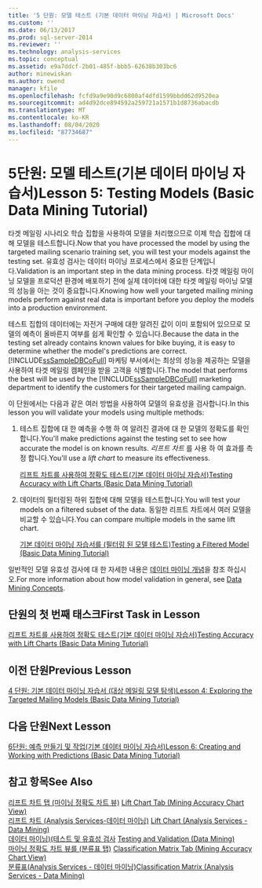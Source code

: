 ```yaml
---
title: '5 단원: 모델 테스트 (기본 데이터 마이닝 자습서) | Microsoft Docs'
ms.custom: ''
ms.date: 06/13/2017
ms.prod: sql-server-2014
ms.reviewer: ''
ms.technology: analysis-services
ms.topic: conceptual
ms.assetid: e9a7ddcf-2b01-485f-bbb5-62638b303bc6
author: minewiskan
ms.author: owend
manager: kfile
ms.openlocfilehash: fcfd9a9e90d9c6800af4dfd1599bbdd62d9520ea
ms.sourcegitcommit: ad4d92dce894592a259721a1571b1d8736abacdb
ms.translationtype: MT
ms.contentlocale: ko-KR
ms.lasthandoff: 08/04/2020
ms.locfileid: "87734687"
---
```

# <a name="lesson-5-testing-models-basic-data-mining-tutorial"></a><span data-ttu-id="71e78-102">5단원: 모델 테스트(기본 데이터 마이닝 자습서)</span><span class="sxs-lookup"><span data-stu-id="71e78-102">Lesson 5: Testing Models (Basic Data Mining Tutorial)</span></span>
  <span data-ttu-id="71e78-103">타겟 메일링 시나리오 학습 집합을 사용하여 모델을 처리했으므로 이제 학습 집합에 대해 모델을 테스트합니다.</span><span class="sxs-lookup"><span data-stu-id="71e78-103">Now that you have processed the model by using the targeted mailing scenario training set, you will test your models against the testing set.</span></span> <span data-ttu-id="71e78-104">유효성 검사는 데이터 마이닝 프로세스에서 중요한 단계입니다.</span><span class="sxs-lookup"><span data-stu-id="71e78-104">Validation is an important step in the data mining process.</span></span> <span data-ttu-id="71e78-105">타겟 메일링 마이닝 모델을 프로덕션 환경에 배포하기 전에 실제 데이터에 대한 타겟 메일링 마이닝 모델의 성능을 아는 것이 중요합니다.</span><span class="sxs-lookup"><span data-stu-id="71e78-105">Knowing how well your targeted mailing mining models perform against real data is important before you deploy the models into a production environment.</span></span>  
  
 <span data-ttu-id="71e78-106">테스트 집합의 데이터에는 자전거 구매에 대한 알려진 값이 이미 포함되어 있으므로 모델의 예측이 올바른지 여부를 쉽게 확인할 수 있습니다.</span><span class="sxs-lookup"><span data-stu-id="71e78-106">Because the data in the testing set already contains known values for bike buying, it is easy to determine whether the model's predictions are correct.</span></span> <span data-ttu-id="71e78-107">[!INCLUDE[ssSampleDBCoFull](../includes/sssampledbcofull-md.md)] 마케팅 부서에서는 최상의 성능을 제공하는 모델을 사용하여 타겟 메일링 캠페인을 받을 고객을 식별합니다.</span><span class="sxs-lookup"><span data-stu-id="71e78-107">The model that performs the best will be used by the [!INCLUDE[ssSampleDBCoFull](../includes/sssampledbcofull-md.md)] marketing department to identify the customers for their targeted mailing campaign.</span></span>  
  
 <span data-ttu-id="71e78-108">이 단원에서는 다음과 같은 여러 방법을 사용하여 모델의 유효성을 검사합니다.</span><span class="sxs-lookup"><span data-stu-id="71e78-108">In this lesson you will validate your models using multiple methods:</span></span>  
  
1.  <span data-ttu-id="71e78-109">테스트 집합에 대 한 예측을 수행 하 여 알려진 결과에 대 한 모델의 정확도를 확인 합니다.</span><span class="sxs-lookup"><span data-stu-id="71e78-109">You'll make predictions against the testing set to see how accurate the model is on known results.</span></span> <span data-ttu-id="71e78-110">*리프트 차트* 를 사용 하 여 효과를 측정 합니다.</span><span class="sxs-lookup"><span data-stu-id="71e78-110">You'll use a *lift chart* to measure its effectiveness.</span></span>  
  
     [<span data-ttu-id="71e78-111">리프트 차트를 사용하여 정확도 테스트&#40;기본 데이터 마이닝 자습서&#41;</span><span class="sxs-lookup"><span data-stu-id="71e78-111">Testing Accuracy with Lift Charts &#40;Basic Data Mining Tutorial&#41;</span></span>](../../2014/tutorials/testing-accuracy-with-lift-charts-basic-data-mining-tutorial.md)  
  
2.  <span data-ttu-id="71e78-112">데이터의 필터링된 하위 집합에 대해 모델을 테스트합니다.</span><span class="sxs-lookup"><span data-stu-id="71e78-112">You will test your models on a filtered subset of the data.</span></span> <span data-ttu-id="71e78-113">동일한 리프트 차트에서 여러 모델을 비교할 수 있습니다.</span><span class="sxs-lookup"><span data-stu-id="71e78-113">You can compare multiple models in the same lift chart.</span></span>  
  
     [<span data-ttu-id="71e78-114">기본 데이터 마이닝 자습서를 &#40;필터링 된 모델 테스트&#41;</span><span class="sxs-lookup"><span data-stu-id="71e78-114">Testing a Filtered Model &#40;Basic Data Mining Tutorial&#41;</span></span>](../../2014/tutorials/testing-a-filtered-model-basic-data-mining-tutorial.md)  
  
 <span data-ttu-id="71e78-115">일반적인 모델 유효성 검사에 대 한 자세한 내용은 [데이터 마이닝 개념](../../2014/analysis-services/data-mining/data-mining-concepts.md)을 참조 하십시오.</span><span class="sxs-lookup"><span data-stu-id="71e78-115">For more information about how model validation in general, see [Data Mining Concepts](../../2014/analysis-services/data-mining/data-mining-concepts.md).</span></span>  
  
## <a name="first-task-in-lesson"></a><span data-ttu-id="71e78-116">단원의 첫 번째 태스크</span><span class="sxs-lookup"><span data-stu-id="71e78-116">First Task in Lesson</span></span>  
 [<span data-ttu-id="71e78-117">리프트 차트를 사용하여 정확도 테스트&#40;기본 데이터 마이닝 자습서&#41;</span><span class="sxs-lookup"><span data-stu-id="71e78-117">Testing Accuracy with Lift Charts &#40;Basic Data Mining Tutorial&#41;</span></span>](../../2014/tutorials/testing-accuracy-with-lift-charts-basic-data-mining-tutorial.md)  
  
## <a name="previous-lesson"></a><span data-ttu-id="71e78-118">이전 단원</span><span class="sxs-lookup"><span data-stu-id="71e78-118">Previous Lesson</span></span>  
 [<span data-ttu-id="71e78-119">4 단원: 기본 데이터 마이닝 자습서 &#40;대상 메일링 모델 탐색&#41;</span><span class="sxs-lookup"><span data-stu-id="71e78-119">Lesson 4: Exploring the Targeted Mailing Models &#40;Basic Data Mining Tutorial&#41;</span></span>](../../2014/tutorials/lesson-4-exploring-the-targeted-mailing-models-basic-data-mining-tutorial.md)  
  
## <a name="next-lesson"></a><span data-ttu-id="71e78-120">다음 단원</span><span class="sxs-lookup"><span data-stu-id="71e78-120">Next Lesson</span></span>  
 [<span data-ttu-id="71e78-121">6단원: 예측 만들기 및 작업&#40;기본 데이터 마이닝 자습서&#41;</span><span class="sxs-lookup"><span data-stu-id="71e78-121">Lesson 6: Creating and Working with Predictions &#40;Basic Data Mining Tutorial&#41;</span></span>](../../2014/tutorials/lesson-6-creating-and-working-with-predictions-basic-data-mining-tutorial.md)  
  
## <a name="see-also"></a><span data-ttu-id="71e78-122">참고 항목</span><span class="sxs-lookup"><span data-stu-id="71e78-122">See Also</span></span>  
 <span data-ttu-id="71e78-123">[리프트 차트 탭 &#40;마이닝 정확도 차트 뷰&#41;](../../2014/analysis-services/lift-chart-tab-mining-accuracy-chart-view.md) </span><span class="sxs-lookup"><span data-stu-id="71e78-123">[Lift Chart Tab &#40;Mining Accuracy Chart View&#41;](../../2014/analysis-services/lift-chart-tab-mining-accuracy-chart-view.md) </span></span>  
 <span data-ttu-id="71e78-124">[리프트 차트 &#40;Analysis Services-데이터 마이닝&#41;](../../2014/analysis-services/data-mining/lift-chart-analysis-services-data-mining.md) </span><span class="sxs-lookup"><span data-stu-id="71e78-124">[Lift Chart &#40;Analysis Services - Data Mining&#41;](../../2014/analysis-services/data-mining/lift-chart-analysis-services-data-mining.md) </span></span>  
 <span data-ttu-id="71e78-125">[데이터 마이닝&#41;&#40;테스트 및 유효성 검사](../../2014/analysis-services/data-mining/testing-and-validation-data-mining.md) </span><span class="sxs-lookup"><span data-stu-id="71e78-125">[Testing and Validation &#40;Data Mining&#41;](../../2014/analysis-services/data-mining/testing-and-validation-data-mining.md) </span></span>  
 <span data-ttu-id="71e78-126">[마이닝 정확도 차트 뷰를 &#40;분류표 탭&#41;](../../2014/analysis-services/classification-matrix-tab-mining-accuracy-chart-view.md) </span><span class="sxs-lookup"><span data-stu-id="71e78-126">[Classification Matrix Tab &#40;Mining Accuracy Chart View&#41;](../../2014/analysis-services/classification-matrix-tab-mining-accuracy-chart-view.md) </span></span>  
 [<span data-ttu-id="71e78-127">분류표&#40;Analysis Services - 데이터 마이닝&#41;</span><span class="sxs-lookup"><span data-stu-id="71e78-127">Classification Matrix &#40;Analysis Services - Data Mining&#41;</span></span>](../../2014/analysis-services/data-mining/classification-matrix-analysis-services-data-mining.md)  
  
  
